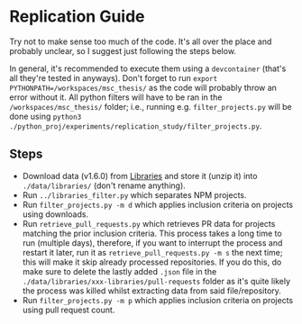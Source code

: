 
# Replication Guide

Try not to make sense too much of the code. 
It's all over the place and probably unclear, so I suggest just following the steps below.

In general, it's recommended to execute them using a ``devcontainer`` (that's all they're tested in anyways).
Don't forget to run ``export PYTHONPATH=/workspaces/msc_thesis/`` as the code will probably throw an error without it.
All python filters will have to be ran in the ``/workspaces/msc_thesis/`` folder; i.e., running e.g. ``filter_projects.py`` will be done using ``python3 ./python_proj/experiments/replication_study/filter_projects.py``.

## Steps
- Download data (v1.6.0) from [Libraries](libraries.io/data) and store it (unzip it) into ``./data/libraries/`` (don't rename anything).
- Run ``../libraries_filter.py`` which separates NPM projects.
- Run ``filter_projects.py -m d`` which applies inclusion criteria on projects using downloads.
- Run ``retrieve_pull_requests.py`` which retrieves PR data for projects matching the prior inclusion criteria.
  This process takes a long time to run (multiple days), therefore, if you want to interrupt the process and restart it later, run it as ``retrieve_pull_requests.py -m s`` the next time; this will make it skip already processed repositories.
  If you do this, do make sure to delete the lastly added ``.json`` file in the ``./data/libraries/xxx-libraries/pull-requests`` folder as it's quite likely the process was killed whilst extracting data from said file/repository.
- Run ``filter_projects.py -m p`` which applies inclusion criteria on projects using pull request count.
